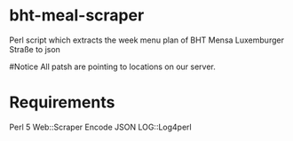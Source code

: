 # bht-meal-scraper
Perl script which extracts the week menu plan of BHT Mensa Luxemburger Straße to json

#Notice
All patsh are pointing to locations on our server.

# Requirements
Perl 5
Web::Scraper
Encode
JSON
LOG::Log4perl
